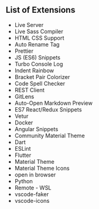 ## List of Extensions

- Live Server
- Live Sass Compiler
- HTML CSS Support
- Auto Rename Tag
- Prettier
- JS (ES6) Snippets
- Turbo Console Log
- Indent Rainbow
- Bracket Pair Colorizer
- Code Spell Checker
- REST Client
- GitLens
- Auto-Open Markdown Preview
- ES7 React/Redux Snippets
- Vetur
- Docker
- Angular Snippets
- Community Material Theme
- Dart
- ESLint
- Flutter
- Material Theme
- Material Theme Icons
- open in browser
- Python
- Remote - WSL
- vscode-faker
- vscode-icons
